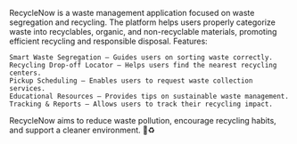 RecycleNow is a waste management application focused on waste segregation and recycling. The platform helps users properly categorize waste into recyclables, organic, and non-recyclable materials, promoting efficient recycling and responsible disposal.
Features:

    Smart Waste Segregation – Guides users on sorting waste correctly.
    Recycling Drop-off Locator – Helps users find the nearest recycling centers.
    Pickup Scheduling – Enables users to request waste collection services.
    Educational Resources – Provides tips on sustainable waste management.
    Tracking & Reports – Allows users to track their recycling impact.

RecycleNow aims to reduce waste pollution, encourage recycling habits, and support a cleaner environment. 🚮♻️
